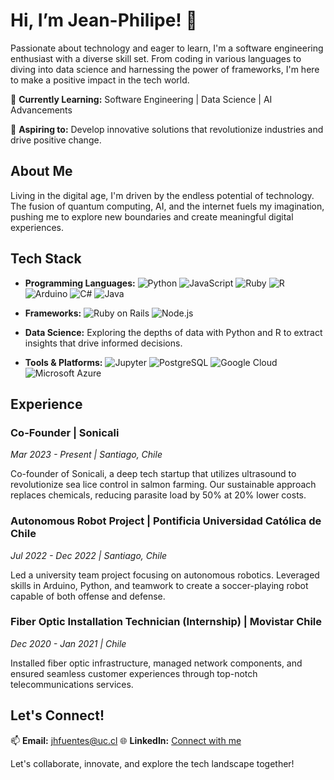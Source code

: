 # Hi, I’m Jean-Philipe! 👋

Passionate about technology and eager to learn, I'm a software engineering enthusiast with a diverse skill set. From coding in various languages to diving into data science and harnessing the power of frameworks, I'm here to make a positive impact in the tech world.

🌱 **Currently Learning:** Software Engineering | Data Science | AI Advancements

🚀 **Aspiring to:** Develop innovative solutions that revolutionize industries and drive positive change.

## About Me

Living in the digital age, I'm driven by the endless potential of technology. The fusion of quantum computing, AI, and the internet fuels my imagination, pushing me to explore new boundaries and create meaningful digital experiences.

## Tech Stack

- **Programming Languages:** 
  ![Python](https://img.shields.io/badge/-Python-3776AB?style=flat-square&logo=python&logoColor=white)
  ![JavaScript](https://img.shields.io/badge/-JavaScript-F7DF1E?style=flat-square&logo=javascript&logoColor=black)
  ![Ruby](https://img.shields.io/badge/-Ruby-CC342D?style=flat-square&logo=ruby&logoColor=white)
  ![R](https://img.shields.io/badge/-R-276DC3?style=flat-square&logo=r&logoColor=white)
  ![Arduino](https://img.shields.io/badge/-Arduino-00979D?style=flat-square&logo=arduino&logoColor=white)
  ![C#](https://img.shields.io/badge/-C%23-239120?style=flat-square&logo=c-sharp&logoColor=white)
  ![Java](https://img.shields.io/badge/-Java-007396?style=flat-square&logo=java&logoColor=white)

- **Frameworks:** 
  ![Ruby on Rails](https://img.shields.io/badge/-Ruby%20on%20Rails-CC0000?style=flat-square&logo=ruby-on-rails&logoColor=white)
  ![Node.js](https://img.shields.io/badge/-Node.js-339933?style=flat-square&logo=node.js&logoColor=white)

- **Data Science:** 
  Exploring the depths of data with Python and R to extract insights that drive informed decisions.

- **Tools & Platforms:**
  ![Jupyter](https://img.shields.io/badge/-Jupyter-F37626?style=flat-square&logo=jupyter&logoColor=white)
  ![PostgreSQL](https://img.shields.io/badge/-PostgreSQL-336791?style=flat-square&logo=postgresql&logoColor=white)
  ![Google Cloud](https://img.shields.io/badge/-Google%20Cloud-4285F4?style=flat-square&logo=google-cloud&logoColor=white)
  ![Microsoft Azure](https://img.shields.io/badge/-Microsoft%20Azure-0078D4?style=flat-square&logo=microsoft-azure&logoColor=white)

## Experience

### Co-Founder | Sonicali
_Mar 2023 - Present | Santiago, Chile_

Co-founder of Sonicali, a deep tech startup that utilizes ultrasound to revolutionize sea lice control in salmon farming. Our sustainable approach replaces chemicals, reducing parasite load by 50% at 20% lower costs.

### Autonomous Robot Project | Pontificia Universidad Católica de Chile
_Jul 2022 - Dec 2022 | Santiago, Chile_

Led a university team project focusing on autonomous robotics. Leveraged skills in Arduino, Python, and teamwork to create a soccer-playing robot capable of both offense and defense.

### Fiber Optic Installation Technician (Internship) | Movistar Chile
_Dec 2020 - Jan 2021 | Chile_

Installed fiber optic infrastructure, managed network components, and ensured seamless customer experiences through top-notch telecommunications services.

## Let's Connect!

📫 **Email:** jhfuentes@uc.cl
🌐 **LinkedIn:** [Connect with me](https://www.linkedin.com/in/jean-philipe-fuentes-bordagaray/)

Let's collaborate, innovate, and explore the tech landscape together!
